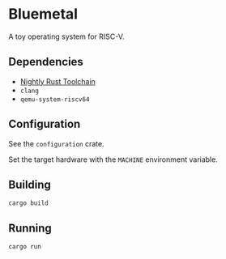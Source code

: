 # Bluemetal
A toy operating system for RISC-V.

## Dependencies
- [Nightly Rust Toolchain](https://rustup.rs/)
- `clang`
- `qemu-system-riscv64`

## Configuration
See the `configuration` crate.

Set the target hardware with the `MACHINE` environment variable.

## Building
`cargo build`

## Running
`cargo run`

